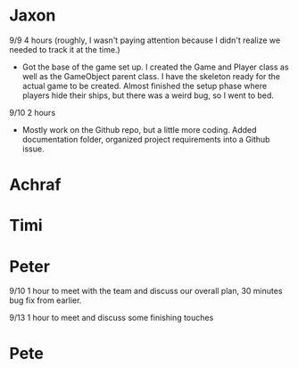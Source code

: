 # Jaxon
9/9 4 hours (roughly, I wasn't paying attention because I didn't realize we needed to track it at the time.)
- Got the base of the game set up. I created the Game and Player class as well as the GameObject parent class. I have the skeleton ready for the actual game to be created. Almost finished the setup phase where players hide their ships, but there was a weird bug, so I went to bed.

9/10 2 hours
- Mostly work on the Github repo, but a little more coding. Added documentation folder, organized project requirements into a Github issue.

# Achraf

# Timi

# Peter
9/10 1 hour to meet with the team and discuss our overall plan, 30 minutes bug fix from earlier.

9/13 1 hour to meet and discuss some finishing touches

# Pete